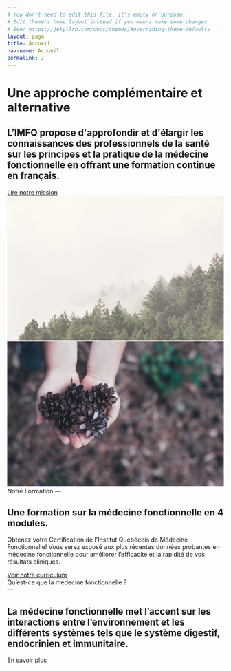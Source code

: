 ```yaml
---
# You don't need to edit this file, it's empty on purpose.
# Edit theme's home layout instead if you wanna make some changes
# See: https://jekyllrb.com/docs/themes/#overriding-theme-defaults
layout: page
title: Accueil
nav-name: Accueil
permalink: /
---
```


<div class="page-top-section container">
  <div class=" row">

  <div class="col-lg-7" >
    <h1>Une approche complémentaire et alternative</h1>
    <h2>L’IMFQ propose d'approfondir et  d'élargir les connaissances des professionnels de la santé sur les principes et la pratique de la médecine fonctionnelle en offrant une formation continue en français.</h2>
    <a class="btn btn-rounded btn-secondary" href="mission">Lire notre mission</a>
  </div>
  <div class="col-lg-4 push-lg-1"><img class="img-fluid" src="/img/accueil.png"/></div>
</div>
</div>

<div class="page-section page-color-section">
  <div class="container">
    <div class=" row">
      <div class="col-md-5 col-lg-4">
        <img class="img-fluid" src="img/formation.jpg" />
      </div>
      <div class="col-md-7 push-lg-1">
        <span class="section-intro">Notre Formation — </span>
        <h2>Une formation sur la médecine fonctionnelle en 4 modules.</h2>
        <p>
        Obtenez votre Certification de l'Institut Québécois de Médecine Fonctionnelle! Vous serez exposé aux plus récentes données probantes en médecine fonctionnelle pour améliorer l’efficacité et la rapidité de vos résultats cliniques.
        </p>
        <a class="btn btn-rounded btn-outline-secondary" href="/formation/">Voir notre curriculum</a>
      </div>
    </div>
  </div>
</div>

<div class="page-section">
  <div class="container">
    <div class=" row justify-content-center">
      <div class="text-center col-lg-8">
        <span class="section-intro">Qu’est-ce que la médecine fonctionnelle ?<br/>—</span>
        <h2>La médecine fonctionnelle met l’accent sur les interactions entre l’environnement et les différents systèmes tels que le système digestif, endocrinien et immunitaire.</h2>
        <a class="btn btn-rounded btn-outline-secondary" href="/medecinefonctionelle/">En savoir plus</a>
      </div>
    </div>
  </div>
</div>
